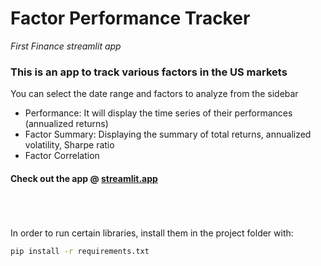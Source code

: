 # Factor Performance Tracker
*First Finance streamlit app*

### This is an app to track various factors in the US markets

You can select the date range and factors to analyze from the sidebar<br/>
- Performance: It will display the time series of their performances (annualized returns)
- Factor Summary: Displaying the summary of total returns, annualized volatility, Sharpe ratio
- Factor Correlation

#### Check out the app @ [streamlit.app](https://app-fin1-hawpmehbdhznzv4ojicjz7.streamlit.app/)

# 
<br/>

In order to run certain libraries, install them in the project folder with: <br/>
```cmd
pip install -r requirements.txt
```
